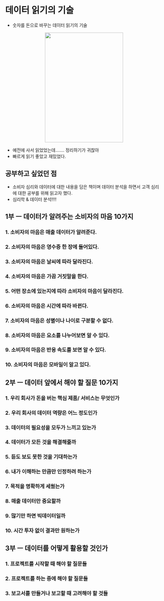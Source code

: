 # 데이터 읽기의 기술
- 숫자를 돈으로 바꾸는 데이터 읽기의 기술
<p align="center">
  <img width="250" height="350" src="https://user-images.githubusercontent.com/45617225/91928211-694def00-ed16-11ea-89eb-c1cd9c2cab4e.png">
</p>

- 예전에 사서 읽었었는데....... 정리하기가 귀찮아 
- 빠르게 읽기 좋았고 재밌었다.


## 공부하고 싶었던 점 
- 소비자 심리와 데이터에 대한 내용을 담은 책이며 데이터 분석을 하면서 고객 심리에 대한 공부를 위해 읽고자 했다.
- 심리학 & 데이터 분석!!!!



## 1부 ㅡ 데이터가 알려주는 소비자의 마음 10가지 
### 1. 소비자의 마음은 매출 데이터가 알려준다.

### 2. 소비자의 마음은 영수증 한 장에 들어있다. 

### 3. 소비자의 마음은 날씨에 따라 달라진다.

### 4. 소비자의 마음은 가끔 거짓말을 한다.

### 5. 어떤 장소에 있는지에 따라 소비자의 마음이 달라진다.

### 6. 소비자의 마음은 시간에 따라 바뀐다.

### 7. 소비자의 마음은 성별이나 나이로 구분할 수 없다.

### 8. 소비자의 마음은 요소를 나누어보면 알 수 있다. 

### 9. 소비자의 마음은 반응 속도를 보면 알 수 있다. 

### 10. 소비자의 마음은 모바일이 알고 있다.




## 2부 ㅡ 데이터 앞에서 해야 할 질문 10가지
### 1. 우리 회사가 돈을 버는 핵심 제품/ 서비스는 무엇인가

### 2. 우리 회사의 데이터 역량은 어느 정도인가 

### 3. 데이터의 필요성을 모두가 느끼고 있는가

### 4. 데이터가 모든 것을 해결해줄까

### 5. 듣도 보도 못한 것을 기대하는가

### 6. 내가 이해하는 만큼만 인정하려 하는가

### 7. 목적을 명확하게 세웠는가

### 8. 매출 데이터만 중요할까

### 9. 많기만 하면 빅데이터일까

### 10. 시간 투자 없이 결과만 원하는가


## 3부 ㅡ 데이터를 어떻게 활용할 것인가 

### 1. 프로젝트를 시작할 때 해야 할 질문들

### 2. 프로젝트를 하는 중에 해야 할 질문들 

### 3. 보고서를 만들거나 보고할 때 고려해야 할 것들 








